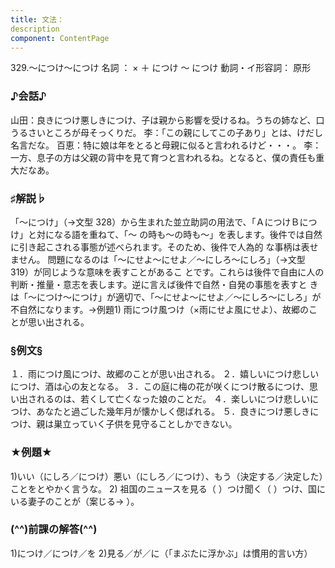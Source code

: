 ```yaml
---
title: 文法：
description
component: ContentPage
---
```



329.～につけ～につけ
名詞 ： × ＋ につけ ～ につけ
動詞・イ形容詞： 原形    
### ♪会話♪
山田：良きにつけ悪しきにつけ、子は親から影響を受けるね。うちの姉など、口うるさいところが母そっくりだ。
李：「この親にしてこの子あり」とは、けだし名言だな。 百恵：特に娘は年をとると母親に似ると言われるけど・・・。
李：一方、息子の方は父親の背中を見て育つと言われるね。となると、僕の責任も重大だなあ。
### ♯解説♭
「～につけ」（→文型 328）から生まれた並立助詞の用法で、「ＡにつけＢにつけ」と対になる語を重ねて、「～ の時も～の時も～」を表します。後件では自然に引き起こされる事態が述べられます。そのため、後件で人為的 な事柄は表せません。
問題になるのは「～にせよ～にせよ／～にしろ～にしろ」（→文型 319）が同じような意味を表すことがあるこ とです。これらは後件で自由に人の判断・推量・意志を表します。逆に言えば後件で自然・自発の事態を表すと きは「～につけ～につけ」が適切で、「～にせよ～にせよ／～にしろ～にしろ」が不自然になります。→例題1)
雨につけ風つけ（×雨にせよ風にせよ）、故郷のことが思い出される。
### §例文§
１．雨につけ風につけ、故郷のことが思い出される。
２．嬉しいにつけ悲しいにつけ、酒は心の友となる。
３．この庭に梅の花が咲くにつけ散るにつけ、思い出されるのは、若くして亡くなった娘のことだ。
４．楽しいにつけ悲しいにつけ、あなたと過ごした幾年月が懐かしく偲ばれる。
５．良きにつけ悪しきにつけ、親は巣立っていく子供を見守ることしかできない。
### ★例題★
1)いい（にしろ／につけ）悪い（にしろ／につけ）、もう（決定する／決定した）ことをとやかく言うな。
2) 祖国のニュースを見る（ ）つけ聞く（ ）つけ、国にいる妻子のことが（案じる→ ）。
### (^^)前課の解答(^^)
1)につけ／につけ／を
2)見る／が／に（「まぶたに浮かぶ」は慣用的言い方）
